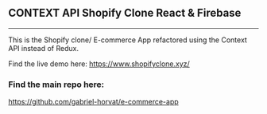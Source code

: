 ## CONTEXT API Shopify Clone React & Firebase

---

This is the Shopify clone/ E-commerce App refactored using the Context API instead of Redux.


Find the live demo here:
https://www.shopifyclone.xyz/

### Find the main repo here:
https://github.com/gabriel-horvat/e-commerce-app


